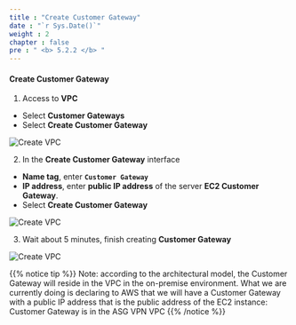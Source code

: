 ```yaml
---
title : "Create Customer Gateway"
date : "`r Sys.Date()`"
weight : 2
chapter : false
pre : " <b> 5.2.2 </b> "
---
```


#### Create Customer Gateway

1. Access to **VPC**

- Select **Customer Gateways**
- Select **Create Customer Gateway**

![Create VPC](/images/6-VPNSitetoSite/6.2-customgw/0001-customergw.png?featherlight=false&width=90pc)

2. In the **Create Customer Gateway** interface

- **Name tag**, enter **```Customer Gateway```**
- **IP address**, enter **public IP address** of the server **EC2 Customer Gateway**.
- Select **Create Customer Gateway**


![Create VPC](/images/6-VPNSitetoSite/6.2-customgw/0002-customergw.png?featherlight=false&width=90pc)

3. Wait about 5 minutes, finish creating **Customer Gateway**

![Create VPC](/images/6-VPNSitetoSite/6.2-customgw/0003-customergw.png?featherlight=false&width=90pc)

{{% notice tip %}}
Note: according to the architectural model, the Customer Gateway will reside in the VPC in the on-premise environment. What we are currently doing is declaring to AWS that we will have a Customer Gateway with a public IP address that is the public address of the EC2 instance: Customer Gateway is in the ASG VPN VPC
{{% /notice %}}